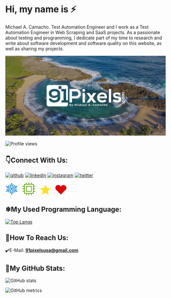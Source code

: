 # Hi, my name is ⚡
Michael A. Camacho.
Test Automation Engineer
and I work as a Test Automation Engineer in Web Scraping and SaaS projects. As a passionate about testing and programming, I dedicate part of my time to research and write about software development and software quality on this website, as well as sharing my projects. 

![Hi There](https://github.com/91Pixels/91Pixels/blob/main/pictures.jpg?raw=true)

![Profile views](https://gpvc.arturio.dev/91Pixels)  


## 👇Connect With Us:
[<img src='https://cdn.jsdelivr.net/npm/simple-icons@3.0.1/icons/github.svg' alt='github' height='40'>](https://github.com/91Pixels)  [<img src='https://cdn.jsdelivr.net/npm/simple-icons@3.0.1/icons/linkedin.svg' alt='linkedin' height='40'>](https://www.linkedin.com/in/91Pixels/)  [<img src='https://cdn.jsdelivr.net/npm/simple-icons@3.0.1/icons/instagram.svg' alt='instagram' height='40'>](https://www.instagram.com/91Pixels/)  [<img src='https://cdn.jsdelivr.net/npm/simple-icons@3.0.1/icons/twitter.svg' alt='twitter' height='40'>](https://twitter.com/91Pixels)  

<a href='https://archiveprogram.github.com/'><img src='https://raw.githubusercontent.com/acervenky/animated-github-badges/master/assets/acbadge.gif' width='40' height='40'></a> <a href='https://docs.github.com/en/developers'><img src='https://raw.githubusercontent.com/acervenky/animated-github-badges/master/assets/devbadge.gif' width='40' height='40'></a> <a href='https://stars.github.com/'><img src='https://raw.githubusercontent.com/acervenky/animated-github-badges/master/assets/starbadge.gif' width='35' height='35'></a> <a href='https://docs.github.com/en/github/supporting-the-open-source-community-with-github-sponsors'><img src='https://raw.githubusercontent.com/acervenky/animated-github-badges/master/assets/sponsorbadge.gif' width='35' height='35'></a> 


## ❄My Used Programming Language:
[![Top Langs](https://github-readme-stats.vercel.app/api/top-langs/?username=91Pixels)](https://github.com/anuraghazra/github-readme-stats)

## 💬How To Reach Us:
✔️E-Mail: **91pixelsusa@gmail.com**


## 🎡My GitHub Stats:
![GitHub stats](https://github-readme-stats.vercel.app/api?username=91Pixels&show_icons=true&count_private=true)  


![GitHub metrics](https://metrics.lecoq.io/91Pixels)  

